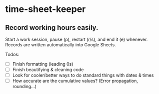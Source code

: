 # time-sheet-keeper
Record working hours easily.
------------------------------------------------------
Start a work session, pause (p), restart (r/s), and end it (e) whenever. Records are written automatically into Google Sheets.

Todos:
- [ ] Finish formatting (leading 0s)
- [ ] Finish beautifying & cleaning code
- [ ] Look for cooler/better ways to do standard things with dates & times
- [ ] How accurate are the cumulative values? (Error propagation, rounding...)
